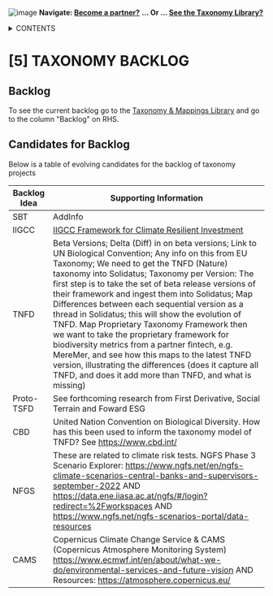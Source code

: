 ![image](https://user-images.githubusercontent.com/112073913/188821900-0c411acf-fbdd-4163-adc9-3ba4e2be78df.png)
**Navigate: [Become a partner?](https://github.com/OS-SFT/06-COLLABORATORS-PARTNERS)**
**... Or ... [See the Taxonomy Library?](https://github.com/orgs/OS-SFT/projects/2)**

<details><summary>CONTENTS</summary>
<p>

[0] [OS-SFT OVERVIEW](https://github.com/OS-SFT/0-OS-SFT-OVERVIEW)

- [0.1] [OS-SFT HISTORY](https://github.com/OS-SFT/0.1-OS-SFT-OVERVIEW-this-page-)

- [0.2] [TAXONOMIES, FINANCIAL LIFE ON EARTH & THE BIG GREEN SHORT](https://github.com/OS-SFT/0.2-TAXONOMIES-FINANCIAL-LIFE-ON-EARTH-AND-THE-BIG-GREEN-SHORT)

- [0.3] [INTRODUCTION TO OPEN-SOURCE](https://github.com/OS-SFT/0.3-INTRODUCTION-TO-OPEN-SOURCE)

[1] [TAXONOMY FILES](https://github.com/OS-SFT/01-TAXONOMY-FILES)

[2] [TAXONOMY TOOLS](https://github.com/OS-SFT/02-TAXONOMY-TOOLS)

[3] [TAXONOMY RESEARCH PAPERS](https://github.com/OS-SFT/03-TAXONOMY-RESEARCH-PAPERS)

[4] [TAXONOMY USE CASES](https://github.com/OS-SFT/04-TAXONOMY-USE-CASES)

[5] [TAXONOMY BACKLOG](https://github.com/OS-SFT/05-TAXONOMY-BACKLOG)

[6] [PARTNERS](https://github.com/OS-SFT/06-COLLABORATORS-PARTNERS)

[7] [NEWS](https://github.com/OS-SFT/07-NEWS)

[8] [KEY CONTACTS](https://github.com/OS-SFT/08-KEY-CONTACTS)

[9] [PROJECT GOVERNANCE](https://github.com/OS-SFT/09-PROJECT-GOVERNANCE)

[10] [INDEX AND GLOSSARY](https://github.com/OS-SFT/10-INDEX-AND-GLOSSARY)
</p>
</details>

# [5] TAXONOMY BACKLOG

## Backlog
To see the current backlog go to the [Taxonomy & Mappings Library](https://github.com/orgs/OS-SFT/projects/2) and go to the column "Backlog" on RHS.

## Candidates for Backlog
Below is a table of evolving candidates for the backlog of taxonomy projects

| Backlog Idea  | Supporting Information |
| ------------- | ------------- |
| SBT  | AddInfo  |
| IIGCC | [IIGCC Framework for Climate Resilient Investment](https://www.iigcc.org/resource/working-towards-a-climate-resilience-investment-framework/) |
| TNFD | Beta Versions; Delta (Diff) in on beta versions; Link to UN Biological Convention; Any info on this from EU Taxonomy; We need to get the TNFD (Nature) taxonomy into Solidatus; Taxonomy per Version: The first step is to take the set of beta release versions of their framework and ingest them into Solidatus; Map Differences between each sequential version as a thread in Solidatus; this will show the evolution of TNFD. Map Proprietary Taxonomy Framework then we want to take the proprietary framework for biodiversity metrics from a partner fintech, e.g. MereMer, and see how this maps to the latest TNFD version, illustrating the differences (does it capture all TNFD, and does it add more than TNFD, and what is missing) |
| Proto-TSFD | See forthcoming research from First Derivative, Social Terrain and Foward ESG  |
| CBD | United Nation Convention on Biological Diversity. How has this been used to inform the taxonomy model of TNFD? See https://www.cbd.int/ |
| NFGS | These are related to climate risk tests. NGFS Phase 3 Scenario Explorer: https://www.ngfs.net/en/ngfs-climate-scenarios-central-banks-and-supervisors-september-2022 AND https://data.ene.iiasa.ac.at/ngfs/#/login?redirect=%2Fworkspaces AND https://www.ngfs.net/ngfs-scenarios-portal/data-resources |
| CAMS  | Copernicus Climate Change Service & CAMS (Copernicus Atmosphere Monitoring System) https://www.ecmwf.int/en/about/what-we-do/environmental-services-and-future-vision AND Resources: https://atmosphere.copernicus.eu/ |
